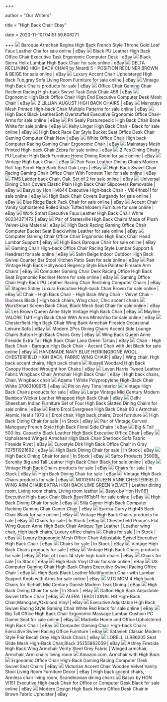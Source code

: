 +++
        
author = "Our Writers"
        
title = "High Back Chair Ebay"
        
date = 2020-11-10T04:51:59.608271
        
+++
[ ![](https://i.ebayimg.com/images/g/10cAAOSw1NJbQqQh/s-l640.jpg)](https://i.ebayimg.com/images/g/10cAAOSw1NJbQqQh/s-l640.jpg) Baroque Armchair Regina High Back French Style Throne Gold Leaf Faux  Leather Cha for sale online | eBay
[ ![](https://d3d71ba2asa5oz.cloudfront.net/12012965/images/048-gm-48102_25.jpg)](https://d3d71ba2asa5oz.cloudfront.net/12012965/images/048-gm-48102_25.jpg) Black PU Leather High Back Office Chair Executive Task Ergonomic Computer  Desk | eBay
[ ![](https://i.ebayimg.com/images/g/2XUAAOSw8MtdvNIQ/s-l1600.jpg)](https://i.ebayimg.com/images/g/2XUAAOSw8MtdvNIQ/s-l1600.jpg) Black Sierra Helix Lumbar High Back Chair for sale online | eBay
[ ![](https://i.ebayimg.com/images/g/F1YAAOSwaFNcrsMw/s-l640.jpg)](https://i.ebayimg.com/images/g/F1YAAOSwaFNcrsMw/s-l640.jpg) DELTA RECLINING HIGH BACK CHAIR by Nnardi 5 - POSITION RECLINER BROWN &  BEIGE for sale online | eBay
[ ![](https://i.ebayimg.com/images/g/aDEAAOSwsQBfIjk2/s-l640.jpg)](https://i.ebayimg.com/images/g/aDEAAOSwsQBfIjk2/s-l640.jpg) Luxury Accent Chair Upholstered High Back Tub,gray Sofa Living Room  Furniture for sale online | eBay
[ ![](https://i.ebayimg.com/thumbs/images/g/97MAAOSwZlhe-fbO/s-l300.jpg)](https://i.ebayimg.com/thumbs/images/g/97MAAOSwZlhe-fbO/s-l300.jpg) Vintage High Back Chairs products for sale | eBay
[ ![](https://i.ebayimg.com/images/g/Zm0AAOSw4MNcT7nf/s-l300.jpg)](https://i.ebayimg.com/images/g/Zm0AAOSw4MNcT7nf/s-l300.jpg) Office Chair Gaming Chair Recliner Racing High-back Swivel Task Desk Chair  468 | eBay
[ ![](https://i.ebayimg.com/images/g/zJgAAOSwPEddsscO/s-l300.jpg)](https://i.ebayimg.com/images/g/zJgAAOSwPEddsscO/s-l300.jpg) Ergonomic High Back Office Chair High End Executive Computer Desk Mesh Chair  | eBay
[ ![](https://i.ebayimg.com/images/g/WWsAAOSwjDpe4PHO/s-l300.jpg)](https://i.ebayimg.com/images/g/WWsAAOSwjDpe4PHO/s-l300.jpg) 2 LILLIAN AUGUST HIGH BACK CHAIRS | eBay
[ ![](https://i.ebayimg.com/images/g/UB0AAOSwO7dfb4Fy/s-l640.jpg)](https://i.ebayimg.com/images/g/UB0AAOSwO7dfb4Fy/s-l640.jpg) Mainstays Mesh Printed High-back Chair Multiple Patterns for sale online |  eBay
[ ![](https://i.ebayimg.com/images/g/2rMAAOSwZNtcDcOe/s-l640.jpg)](https://i.ebayimg.com/images/g/2rMAAOSwZNtcDcOe/s-l640.jpg) High Back Black LeatherSoft Overstuffed Executive Ergonomic Office Chair-Arms  for sale online | eBay
[ ![](https://i.ebayimg.com/images/g/yeQAAOSwOWtenyEa/s-l640.jpg)](https://i.ebayimg.com/images/g/yeQAAOSwOWtenyEa/s-l640.jpg) Pri Sealy Posturepedic High Back Chair Bone White for sale online | eBay
[ ![](https://i.ebayimg.com/images/g/6h4AAOSwd0JehkO-/s-l640.jpg)](https://i.ebayimg.com/images/g/6h4AAOSwd0JehkO-/s-l640.jpg) Kelty Linger High Back Chair - Black for sale online | eBay
[ ![](https://i.ebayimg.com/images/g/aCIAAOSwG-1Z17GH/s-l300.jpg)](https://i.ebayimg.com/images/g/aCIAAOSwG-1Z17GH/s-l300.jpg) High Back Race Car Style Bucket Seat Office Desk Chair Gaming Computer Chair  New | eBay
[ ![](https://i.ebayimg.com/images/g/m0oAAOSwC5RcwXTr/s-l300.jpg)](https://i.ebayimg.com/images/g/m0oAAOSwC5RcwXTr/s-l300.jpg) White Office Chair High back Computer Racing Gaming Chair Ergonomic Chair |  eBay
[ ![](https://i.ebayimg.com/images/g/68wAAOSwVOBfXJwk/s-l640.jpg)](https://i.ebayimg.com/images/g/68wAAOSwVOBfXJwk/s-l640.jpg) Mainstays Mesh Printed High-back Chair Zebra for sale online | eBay
[ ![](https://i.ebayimg.com/images/g/d6YAAOSwAhtfM8Ru/s-l640.jpg)](https://i.ebayimg.com/images/g/d6YAAOSwAhtfM8Ru/s-l640.jpg) 2 Pcs Dining Chairs PU Leather High Back Furniture Home Dining Room for  sale online | eBay
[ ![](https://i.ebayimg.com/images/g/JawAAOSwRcZcdEGP/s-l300.jpg)](https://i.ebayimg.com/images/g/JawAAOSwRcZcdEGP/s-l300.jpg) Vintage High back Chair | eBay
[ ![](https://i.ebayimg.com/images/g/KnoAAOSwCQZZJQKH/s-l300.jpg)](https://i.ebayimg.com/images/g/KnoAAOSwCQZZJQKH/s-l300.jpg) Pair Faux Leather Dining Chairs Modern Roll Top Scroll High Back Seat Oak  Legs | eBay
[ ![](https://i.ebayimg.com/images/g/-OoAAOSwEmFfGTgC/s-l640.jpg)](https://i.ebayimg.com/images/g/-OoAAOSwEmFfGTgC/s-l640.jpg) High Back Swivel Chair Racing Gaming Chair Office Chair With Footrest Tier  for sale online | eBay
[ ![](https://i.ebayimg.com/images/g/fmsAAOSwGY5fKSW1/s-l640.jpg)](https://i.ebayimg.com/images/g/fmsAAOSwGY5fKSW1/s-l640.jpg) TMS Ladder back Chair, Oak, Set of 2 for sale online | eBay
[ ![](https://i.ebayimg.com/images/g/VJEAAOSw3nNdtrTa/s-l300.jpg)](https://i.ebayimg.com/images/g/VJEAAOSw3nNdtrTa/s-l300.jpg) Universal Dining Chair Covers Elastic Plain High Back Chair Slipcovers  Removable | eBay
[ ![](https://i.ebayimg.com/images/g/EBoAAOSwtj5bMMBB/s-l640.jpg)](https://i.ebayimg.com/images/g/EBoAAOSwtj5bMMBB/s-l640.jpg) Basyx by Hon Hvl844 Executive High-back Chair - Vl844nsb11 for sale online  | eBay
[ ![](https://i.ebayimg.com/images/g/cIEAAOSwf5ddWnau/s-l640.jpg)](https://i.ebayimg.com/images/g/cIEAAOSwf5ddWnau/s-l640.jpg) High Back Chair Covers Burgandy for sale online | eBay
[ ![](https://i.ebayimg.com/images/g/gD4AAOSwTLRfGTO5/s-l640.jpg)](https://i.ebayimg.com/images/g/gD4AAOSwTLRfGTO5/s-l640.jpg) Blue Ridge Back Pack Chair for sale online | eBay
[ ![](https://i.ebayimg.com/images/g/P8kAAOSwvBFfUexA/s-l640.jpg)](https://i.ebayimg.com/images/g/P8kAAOSwvBFfUexA/s-l640.jpg) Accent Chair Vanity Upholstered Rolled Back Tufted Modern Furniture for  sale online | eBay
[ ![](https://i.ebayimg.com/images/g/5BMAAOSw1b1fCSrJ/s-l300.jpg)](https://i.ebayimg.com/images/g/5BMAAOSw1b1fCSrJ/s-l300.jpg) Work Smart Executive Faux Leather High Back Chair White 90234371472 | eBay
[ ![](https://i.ebayimg.com/images/g/IQ0AAOSwl2hcbKpN/s-l300.jpg)](https://i.ebayimg.com/images/g/IQ0AAOSwl2hcbKpN/s-l300.jpg) Pair of Statesville High Back Chairs Made of Plush Velvet-Like Material |  eBay
[ ![](https://i.ebayimg.com/images/g/dCUAAOSwPJxe2Gkl/s-l640.jpg)](https://i.ebayimg.com/images/g/dCUAAOSwPJxe2Gkl/s-l640.jpg) High Back Racing Gaming Office Chair Computer Bucket Seat Black/white  Leather for sale online | eBay
[ ![](https://i.ebayimg.com/images/g/QBMAAOSwXMZelYfC/s-l300.jpg)](https://i.ebayimg.com/images/g/QBMAAOSwXMZelYfC/s-l300.jpg) Computer Gaming Chair Office Chair Ergonomic High Back Chair Head Lumbar  Support | eBay
[ ![](https://i.ebayimg.com/images/g/TiQAAOSwwyBfHlKg/s-l640.jpg)](https://i.ebayimg.com/images/g/TiQAAOSwwyBfHlKg/s-l640.jpg) High Back Baroque Chair for sale online | eBay
[ ![](https://i.ebayimg.com/images/g/IuoAAOSwIkBetPG3/s-l640.jpg)](https://i.ebayimg.com/images/g/IuoAAOSwIkBetPG3/s-l640.jpg) Gaming Chair High-back Office Chair Racing Style Lumbar Support & Headrest  for sale online | eBay
[ ![](https://i.ebayimg.com/images/g/dZIAAOSwk0pVgNVN/s-l640.jpg)](https://i.ebayimg.com/images/g/dZIAAOSwk0pVgNVN/s-l640.jpg) Satin Beige Indoor Outdoor High Back Swivel Counter Bar Stool Kitchen Patio  Seat for sale online | eBay
[ ![](https://i.ebayimg.com/images/g/BDcAAOSwNTNcSyoD/s-l300.jpg)](https://i.ebayimg.com/images/g/BDcAAOSwNTNcSyoD/s-l300.jpg) Pair Vintage High Back Hollywood Regency Style Blue Painted Fireside Arm  Chairs | eBay
[ ![](https://i.ebayimg.com/images/g/MDIAAOSwtMVeopB~/s-l640.jpg)](https://i.ebayimg.com/images/g/MDIAAOSwtMVeopB~/s-l640.jpg) Computer Gaming Chair Desk Racing Office High Back Seat Ergonomic Recliner  Home for sale online | eBay
[ ![](https://i.ebayimg.com/images/g/rbQAAOSwCMxeqBPO/s-l300.jpg)](https://i.ebayimg.com/images/g/rbQAAOSwCMxeqBPO/s-l300.jpg) Gaming Office Chair High-Back PU Leather Racing Chair Reclining Computer  Chairs | eBay
[ ![](https://i.ebayimg.com/images/g/OqQAAOSwzxldsnJl/s-l640.jpg)](https://i.ebayimg.com/images/g/OqQAAOSwzxldsnJl/s-l640.jpg) Staples Sidley Luxura Executive High-back Chair Brown for sale online | eBay
[ ![](https://i.pinimg.com/originals/fd/08/3c/fd083c427d2db5e1e852d3b5a833d952.jpg)](https://i.pinimg.com/originals/fd/08/3c/fd083c427d2db5e1e852d3b5a833d952.jpg) Chair - High Back Chair - High Back Wing Chair - Velvet Chair - Duchess  Black | High back chairs, Wing chair, Chic accent chairs
[ ![](https://i.ebayimg.com/images/g/ngoAAOSwLIZeHm6W/s-l640.jpg)](https://i.ebayimg.com/images/g/ngoAAOSwLIZeHm6W/s-l640.jpg) WorkSmart Screen Back Chair, Black Mesh Seat Chair for sale online | eBay
[ ![](https://i.ebayimg.com/images/g/bsoAAOSwuytcTgxq/s-l300.jpg)](https://i.ebayimg.com/images/g/bsoAAOSwuytcTgxq/s-l300.jpg) Les Brown Queen Anne Style Vintage High Back Chair | eBay
[ ![](https://i.ebayimg.com/images/g/JuUAAOSwY7lcwFa5/s-l640.jpg)](https://i.ebayimg.com/images/g/JuUAAOSwY7lcwFa5/s-l640.jpg) Mayline VALORE Tsh1 High Back Chair With Arms Mlntsh1bo for sale online |  eBay
[ ![](https://i.ebayimg.com/images/g/lzUAAOSwR7RefGaD/s-l300.jpg)](https://i.ebayimg.com/images/g/lzUAAOSwR7RefGaD/s-l300.jpg) Chesterfield High Back Chair Wing Back Armchair Fireside Occasional Leisure  Sofa | eBay
[ ![](https://i.ebayimg.com/images/g/ftcAAOSwN35eSkoH/s-l300.jpg)](https://i.ebayimg.com/images/g/ftcAAOSwN35eSkoH/s-l300.jpg) Modern 2Pcs Dining Chairs Accent Side Lounge Chairs Button High Back Chairs  Grey | eBay
[ ![](https://i.ebayimg.com/images/g/cpwAAOSwbjNch4H6/s-l300.jpg)](https://i.ebayimg.com/images/g/cpwAAOSwbjNch4H6/s-l300.jpg) Wing Back Queen Anne Fireside Extra Tall High Back Chair Lana Green Tartan  | eBay
[ ![](https://i.ebayimg.com/images/g/XsMAAOSw7tJfYFU5/s-l640.jpg)](https://i.ebayimg.com/images/g/XsMAAOSw7tJfYFU5/s-l640.jpg) Chair - High Back Chair - Baroque High Back Chair - Accent Chair with Jet  Black for sale online | eBay
[ ![](https://i.pinimg.com/564x/6b/dc/0a/6bdc0adaaa81d5898dd9bcdb184c0863.jpg)](https://i.pinimg.com/564x/6b/dc/0a/6bdc0adaaa81d5898dd9bcdb184c0863.jpg) HANDMADE NAVY BLUE HERRINGBONE WOOL CHESTERFIELD HIGH BACK, FABRIC WING  CHAIR | eBay | Wing chair, High back accent chairs, High back chairs
[ ![](https://i.ebayimg.com/images/g/a5AAAOSwe4tdizVf/s-l300.jpg)](https://i.ebayimg.com/images/g/a5AAAOSwe4tdizVf/s-l300.jpg) Russell Woodard High Back Canopy Hooded Wrought Iron Chairs | eBay
[ ![](https://i.pinimg.com/originals/48/14/3a/48143a242e71f3f219644db087493562.jpg)](https://i.pinimg.com/originals/48/14/3a/48143a242e71f3f219644db087493562.jpg) Leven Harris Tweed Leather Fabric Wingback Chair Armchair High Back Chair |  eBay | High back chairs, Chair, Wingback chair
[ ![](https://i.ebayimg.com/images/g/u5YAAOSwlPld-Q7i/s-l300.jpg)](https://i.ebayimg.com/images/g/u5YAAOSwlPld-Q7i/s-l300.jpg) Adams 1 White Polypropylene High-Back Chair White 37063109975 | eBay
[ ![](https://i.pinimg.com/originals/37/05/1b/37051b61442999dce7d2ea626eca04e6.jpg)](https://i.pinimg.com/originals/37/05/1b/37051b61442999dce7d2ea626eca04e6.jpg) Pin on Any Time Interior
[ ![](https://i.ebayimg.com/thumbs/images/g/aDUAAOSw7HpeqOOR/s-l225.jpg)](https://i.ebayimg.com/thumbs/images/g/aDUAAOSw7HpeqOOR/s-l225.jpg) Vintage High Back Chairs products for sale | eBay
[ ![](https://i.ebayimg.com/images/g/7swAAOSwJ9VeNKyH/s-l300.jpg)](https://i.ebayimg.com/images/g/7swAAOSwJ9VeNKyH/s-l300.jpg) Large Vintage Mid Century Modern Bamboo Wicker Leather Wrapped High Back  Chair | eBay
[ ![](https://i.ebayimg.com/images/g/hT8AAOSwvpZej-Fm/s-l640.jpg)](https://i.ebayimg.com/images/g/hT8AAOSwvpZej-Fm/s-l640.jpg) Delhi Sheesham Indian Furniture Set of Four High Back Slatted Dining Chairs  for sale online | eBay
[ ![](https://i.pinimg.com/originals/3b/60/3d/3b603da59c76ded9095809459d0c0cee.jpg)](https://i.pinimg.com/originals/3b/60/3d/3b603da59c76ded9095809459d0c0cee.jpg) Retro Ercol Evergreen High Back Chair 60 s Armchair Atomic Heal s 1970 s |  Ercol chair, High back chairs, Ercol furniture
[ ![](https://i.ebayimg.com/thumbs/images/g/dbkAAOSwcp5fPuu~/s-l225.jpg)](https://i.ebayimg.com/thumbs/images/g/dbkAAOSwcp5fPuu~/s-l225.jpg) High Back Dining Chair for sale | In Stock | eBay
[ ![](https://i.ebayimg.com/images/g/DhMAAOSw-INdqeDx/s-l300.jpg)](https://i.ebayimg.com/images/g/DhMAAOSw-INdqeDx/s-l300.jpg) Pair of Vintage Carved Mahogany French Style High Back Floral Side Chairs |  eBay
[ ![](https://i.ebayimg.com/images/g/BrYAAOSwsNNeLdwt/s-l300.jpg)](https://i.ebayimg.com/images/g/BrYAAOSwsNNeLdwt/s-l300.jpg) Big & Tall 500 lbs. Capacity Black Leather High Back Executive Office Chair  | eBay
[ ![](https://i.ebayimg.com/images/g/gpMAAOSwSA5eHWo1/s-l400.jpg)](https://i.ebayimg.com/images/g/gpMAAOSwSA5eHWo1/s-l400.jpg) Upholstered Winged Armchair High Back Chair Sherlock Sofa Fabric Fireside  Rivet | eBay
[ ![](https://i.ebayimg.com/images/g/cGgAAOSwApReOo1o/s-l300.jpg)](https://i.ebayimg.com/images/g/cGgAAOSwApReOo1o/s-l300.jpg) Eurostyle Dirk High Back Office Chair in Gray 727511921692 | eBay
[ ![](https://i.ebayimg.com/thumbs/images/g/fpIAAOSwXSte8dqH/s-l225.jpg)](https://i.ebayimg.com/thumbs/images/g/fpIAAOSwXSte8dqH/s-l225.jpg) High Back Dining Chair for sale | In Stock | eBay
[ ![](https://i.ebayimg.com/thumbs/images/g/x6EAAOSw2zRcF6uk/s-l225.jpg)](https://i.ebayimg.com/thumbs/images/g/x6EAAOSw2zRcF6uk/s-l225.jpg) High Back Dining Chair for sale | In Stock | eBay
[ ![](https://i.ebayimg.com/images/g/by4AAOSwUFxeTmFB/s-l500.jpg)](https://i.ebayimg.com/images/g/by4AAOSwUFxeTmFB/s-l500.jpg) Safco Products 3500BL Serenity Big and Tall Leather High Back Chair Black  for sale online | eBay
[ ![](https://i.ebayimg.com/thumbs/images/g/Y-4AAOSwQFZbmrbw/s-l225.jpg)](https://i.ebayimg.com/thumbs/images/g/Y-4AAOSwQFZbmrbw/s-l225.jpg) Vintage High Back Chairs products for sale | eBay
[ ![](https://i.ebayimg.com/thumbs/images/g/APQAAOSwbzpdG83o/s-l225.jpg)](https://i.ebayimg.com/thumbs/images/g/APQAAOSwbzpdG83o/s-l225.jpg) Chairs for sale | In Stock | eBay
[ ![](https://i.ebayimg.com/thumbs/images/g/thAAAOSwrcRbaOdy/s-l225.jpg)](https://i.ebayimg.com/thumbs/images/g/thAAAOSwrcRbaOdy/s-l225.jpg) High Back Dining Chair for sale | eBay
[ ![](https://i.ebayimg.com/thumbs/images/g/4RUAAOSw8hpd3Swo/s-l225.jpg)](https://i.ebayimg.com/thumbs/images/g/4RUAAOSw8hpd3Swo/s-l225.jpg) Vintage High Back Chairs products for sale | eBay
[ ![](https://i.pinimg.com/originals/9e/a4/68/9ea468d4eb8e38add29b4df567ee0ccc.jpg)](https://i.pinimg.com/originals/9e/a4/68/9ea468d4eb8e38add29b4df567ee0ccc.jpg) MODERN QUEEN ANNE CHESTERFIELD WING ARM CHAIR EXTRA HIGH BACK LIME GREEN  VELVET | Leather dining room, Living room chairs, Living room leather
[ ![](https://i.ebayimg.com/images/g/oPkAAOSwwTlbIFVI/s-l600.jpg)](https://i.ebayimg.com/images/g/oPkAAOSwwTlbIFVI/s-l600.jpg) Basyx by Hon Hvl161 Executive High-back Chair Black Bsxvl161sb11 for sale  online | eBay
[ ![](https://i.ebayimg.com/thumbs/images/g/mawAAOSwOdldHF3F/s-l225.jpg)](https://i.ebayimg.com/thumbs/images/g/mawAAOSwOdldHF3F/s-l225.jpg) High Back Dining Chair for sale | eBay
[ ![](https://i.ebayimg.com/images/g/GlEAAOSwcjpevNYu/s-l300.jpg)](https://i.ebayimg.com/images/g/GlEAAOSwcjpevNYu/s-l300.jpg) Silla Gamer High Back Computer Racking Gaming Chair Gamer Chair | eBay
[ ![](https://i.ebayimg.com/images/g/dNsAAOSwSBdde9fT/s-l640.jpg)](https://i.ebayimg.com/images/g/dNsAAOSwSBdde9fT/s-l640.jpg) Eureka Curvy High45 Back Chair Black for sale online | eBay
[ ![](https://i.ebayimg.com/thumbs/images/g/f5QAAOSw8HBZEarT/s-l225.jpg)](https://i.ebayimg.com/thumbs/images/g/f5QAAOSw8HBZEarT/s-l225.jpg) Vintage High Back Chairs products for sale | eBay
[ ![](https://i.ebayimg.com/thumbs/images/g/zOYAAOSwY7ZdDHdQ/s-l225.jpg)](https://i.ebayimg.com/thumbs/images/g/zOYAAOSwY7ZdDHdQ/s-l225.jpg) Chairs for sale | In Stock | eBay
[ ![](https://i.pinimg.com/originals/a9/ea/63/a9ea6367aba867ccd13dd53b5ca57f1a.jpg)](https://i.pinimg.com/originals/a9/ea/63/a9ea6367aba867ccd13dd53b5ca57f1a.jpg) Chesterfield Prince's Flat Wing Queen Anne High Back Chair Antique Tan  Leather | Leather wing chair, High back chairs, Luxury office chairs
[ ![](https://i.ebayimg.com/thumbs/images/g/bvEAAOSwSUdbbYjO/s-l225.jpg)](https://i.ebayimg.com/thumbs/images/g/bvEAAOSwSUdbbYjO/s-l225.jpg) Chairs for sale | In Stock | eBay
[ ![](https://i.ebayimg.com/images/g/-tsAAOSwkqBefHO2/s-l300.jpg)](https://i.ebayimg.com/images/g/-tsAAOSwkqBefHO2/s-l300.jpg) Luxury Ergonomic Mesh Office Chair Adjustable Swivel Executive High Back  Chair | eBay
[ ![](https://i.ebayimg.com/thumbs/images/g/usgAAOSwCPdZ59ff/s-l225.jpg)](https://i.ebayimg.com/thumbs/images/g/usgAAOSwCPdZ59ff/s-l225.jpg) Chairs for sale | In Stock | eBay
[ ![](https://i.ebayimg.com/thumbs/images/g/RA4AAOSwK09dg9D6/s-l225.jpg)](https://i.ebayimg.com/thumbs/images/g/RA4AAOSwK09dg9D6/s-l225.jpg) Vintage High Back Chairs products for sale | eBay
[ ![](https://i.ebayimg.com/thumbs/images/g/CnkAAOSw3ydVrvC3/s-l225.jpg)](https://i.ebayimg.com/thumbs/images/g/CnkAAOSw3ydVrvC3/s-l225.jpg) Vintage High Back Chairs products for sale | eBay
[ ![](https://i.ebayimg.com/images/g/pN4AAOSwX61ZB5CV/s-l400.jpg)](https://i.ebayimg.com/images/g/pN4AAOSwX61ZB5CV/s-l400.jpg) Pair of Louis 14 style high back chairs | eBay
[ ![](https://i.ebayimg.com/thumbs/images/g/vqYAAOSwXXJaodei/s-l225.jpg)](https://i.ebayimg.com/thumbs/images/g/vqYAAOSwXXJaodei/s-l225.jpg) Chairs for sale | In Stock | eBay
[ ![](https://i.ebayimg.com/images/g/zGQAAOSwM5lfEZSr/s-l640.jpg)](https://i.ebayimg.com/images/g/zGQAAOSwM5lfEZSr/s-l640.jpg) High Back Vinyl Chair for sale online | eBay
[ ![](https://i.ebayimg.com/images/g/skgAAOSwv8ZfaNka/s-l300.jpg)](https://i.ebayimg.com/images/g/skgAAOSwv8ZfaNka/s-l300.jpg) US Computer Gaming Chair High-Back Chairs Executive Swivel Racing Office  Chair | eBay
[ ![](https://i.ebayimg.com/images/g/GF0AAOSwIgNXoiYG/s-l640.jpg)](https://i.ebayimg.com/images/g/GF0AAOSwIgNXoiYG/s-l640.jpg) High Back Black Leather Multifunction Chair with Lumbar Support Knob with  Arms for sale online | eBay
[ ![](https://i.ebayimg.com/images/g/6QcAAOSwy7xczutb/s-l400.jpg)](https://i.ebayimg.com/images/g/6QcAAOSwy7xczutb/s-l400.jpg) VTG MCM 4 High back Chairs for Richbilt Mid Century Danish Modern Teak  Dining | eBay
[ ![](https://i.ebayimg.com/thumbs/images/g/oasAAOSwB69fh9vQ/s-l225.jpg)](https://i.ebayimg.com/thumbs/images/g/oasAAOSwB69fh9vQ/s-l225.jpg) High Back Dining Chair for sale | In Stock | eBay
[ ![](https://i.ebayimg.com/images/g/KK0AAOSwvJ9e8Lax/s-l300.jpg)](https://i.ebayimg.com/images/g/KK0AAOSwvJ9e8Lax/s-l300.jpg) Dalton High Back Adjustable Swivel Office Chair | eBay
[ ![](https://i.ebayimg.com/images/g/C68AAOSwttFaD6xV/s-l300.jpg)](https://i.ebayimg.com/images/g/C68AAOSwttFaD6xV/s-l300.jpg) ALERA TRADITIONAL HB High-Back Chair,Mahogany/Oxblood Vinyl | eBay
[ ![](https://i.ebayimg.com/images/g/S4kAAOSwWVxe4JUy/s-l640.jpg)](https://i.ebayimg.com/images/g/S4kAAOSwWVxe4JUy/s-l640.jpg) Executive Adjustable High Back Swivel Racing Style Gaming Chair White Red  Black for sale online | eBay
[ ![](https://i.ebayimg.com/images/g/LbkAAOSweoRd5KsO/s-l400.jpg)](https://i.ebayimg.com/images/g/LbkAAOSweoRd5KsO/s-l400.jpg) Big Tall Office High Back Chair Ergonomic Massage Lumbar Cushion PC Gamer  Seat for sale online | eBay
[ ![](https://i.ebayimg.com/images/g/534AAOSwolpb2ULl/s-l300.jpg)](https://i.ebayimg.com/images/g/534AAOSwolpb2ULl/s-l300.jpg) Marbella Home and Office Upholstered High Back Chair | eBay
[ ![](https://i.ebayimg.com/images/g/rmIAAOSwKepfjssi/s-l400.jpg)](https://i.ebayimg.com/images/g/rmIAAOSwKepfjssi/s-l400.jpg) Computer Gaming Chair High-back Chairs Executive Swivel Racing Office  Furniture | eBay
[ ![](https://i.ebayimg.com/images/g/HlYAAOSw8kFcpYoZ/s-l300.jpg)](https://i.ebayimg.com/images/g/HlYAAOSw8kFcpYoZ/s-l300.jpg) Safavieh Classic Modern Style Pair Becall Grey High Back Chairs | eBay
[ ![](https://i.ebayimg.com/images/g/N74AAOSwFR5eOwHs/s-l300.jpg)](https://i.ebayimg.com/images/g/N74AAOSwFR5eOwHs/s-l300.jpg) LORELL LLR86205 Seat Glide Mesh High-Back Chair,Black 35255862059 | eBay
[ ![](https://i.pinimg.com/originals/c4/30/70/c430700dbc8240f431d7a6fb4216edd0.jpg)](https://i.pinimg.com/originals/c4/30/70/c430700dbc8240f431d7a6fb4216edd0.jpg) Ashley Fireside High Back Wing Armchair Verity Steel Grey Fabric | Winged  armchair, Armchair, Arm chairs living room
[ ![](https://m.media-amazon.com/images/I/71qaxN8r4UL._AC_UY218_.jpg)](https://m.media-amazon.com/images/I/71qaxN8r4UL._AC_UY218_.jpg) Amazon.com: Armchair with High Back
[ ![](https://i.ebayimg.com/images/g/aaAAAOSwsKlfdGZi/s-l300.jpg)](https://i.ebayimg.com/images/g/aaAAAOSwsKlfdGZi/s-l300.jpg) Ergonomic Office Chair High-Back Gaming Racing Computer Desk Swivel Seat  Chairs | eBay
[ ![](https://i.pinimg.com/originals/07/60/8e/07608e931af3c7699a1fcbcb064e85fd.jpg)](https://i.pinimg.com/originals/07/60/8e/07608e931af3c7699a1fcbcb064e85fd.jpg) Victorian Accent Chair Wooden Velvet Vanity Stool Living Room Furniture  Decor | eBay | High back accent chairs, Armless chair living room,  Scandinavian dining chairs
[ ![](https://i.ebayimg.com/images/g/VP4AAOSwEaJePMZE/s-l400.jpg)](https://i.ebayimg.com/images/g/VP4AAOSwEaJePMZE/s-l400.jpg) Basyx by HON Vl151 Executive High-back Chair for Office or Computer Desk  Black for sale online | eBay
[ ![](https://i.ebayimg.com/images/g/zDUAAOSwnypc0hwl/s-l300.jpg)](https://i.ebayimg.com/images/g/zDUAAOSwnypc0hwl/s-l300.jpg) Modern Design High Back Home Office Desk Chair in Brown Fabric Upholster |  eBay
